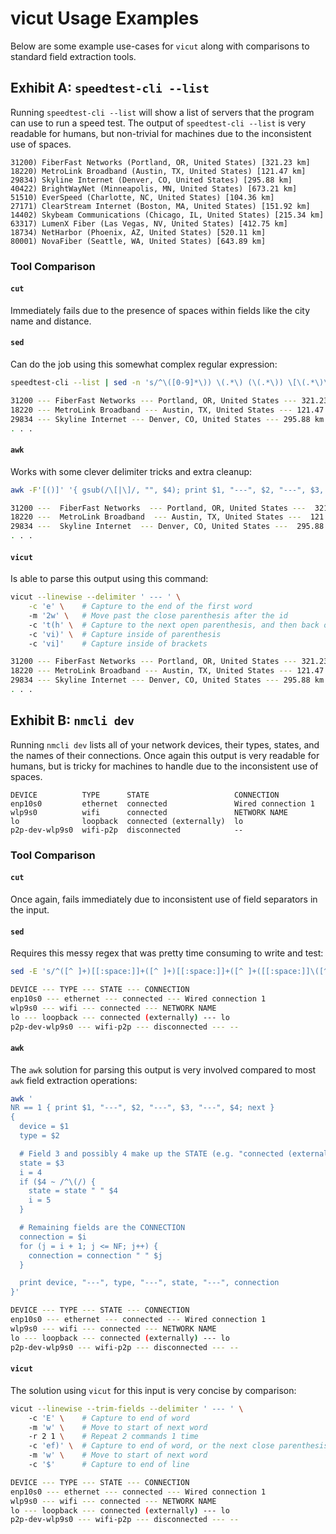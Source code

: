 # vicut Usage Examples

Below are some example use-cases for `vicut` along with comparisons to standard field extraction tools.

## Exhibit A: `speedtest-cli --list`

Running `speedtest-cli --list` will show a list of servers that the program can use to run a speed test. The output of `speedtest-cli --list` is very readable for humans, but non-trivial for machines due to the inconsistent use of spaces.
```
31200) FiberFast Networks (Portland, OR, United States) [321.23 km]
18220) MetroLink Broadband (Austin, TX, United States) [121.47 km]
29834) Skyline Internet (Denver, CO, United States) [295.88 km]
40422) BrightWayNet (Minneapolis, MN, United States) [673.21 km]
51510) EverSpeed (Charlotte, NC, United States) [104.36 km]
27171) ClearStream Internet (Boston, MA, United States) [151.92 km]
14402) Skybeam Communications (Chicago, IL, United States) [215.34 km]
63317) LumenX Fiber (Las Vegas, NV, United States) [412.75 km]
18734) NetHarbor (Phoenix, AZ, United States) [520.11 km]
80001) NovaFiber (Seattle, WA, United States) [643.89 km]
```

### Tool Comparison

#### `cut`
Immediately fails due to the presence of spaces within fields like the city name and distance. 

#### `sed`
Can do the job using this somewhat complex regular expression:
```bash
speedtest-cli --list | sed -n 's/^\([0-9]*\)) \(.*\) (\(.*\)) \[\(.*\)\]/\1 --- \2 --- \3 --- \4/p'

31200 --- FiberFast Networks --- Portland, OR, United States --- 321.23 km
18220 --- MetroLink Broadband --- Austin, TX, United States --- 121.47 km
29834 --- Skyline Internet --- Denver, CO, United States --- 295.88 km
. . .
```

#### `awk`
Works with some clever delimiter tricks and extra cleanup:
```bash
awk -F'[()]' '{ gsub(/\[|\]/, "", $4); print $1, "---", $2, "---", $3, "---", $4 }'

31200 ---  FiberFast Networks  --- Portland, OR, United States ---  321.23 km
18220 ---  MetroLink Broadband  --- Austin, TX, United States ---  121.47 km
29834 ---  Skyline Internet  --- Denver, CO, United States ---  295.88 km
. . .
```

#### `vicut`
Is able to parse this output using this command:
```bash
vicut --linewise --delimiter ' --- ' \
    -c 'e' \    # Capture to the end of the first word
    -m '2w' \   # Move past the close parenthesis after the id
    -c 't(h' \  # Capture to the next open parenthesis, and then back one
    -c 'vi)' \  # Capture inside of parenthesis
    -c 'vi]'    # Capture inside of brackets

31200 --- FiberFast Networks --- Portland, OR, United States --- 321.23 km
18220 --- MetroLink Broadband --- Austin, TX, United States --- 121.47 km
29834 --- Skyline Internet --- Denver, CO, United States --- 295.88 km
. . .
```

## Exhibit B: `nmcli dev`
Running `nmcli dev` lists all of your network devices, their types, states, and the names of their connections. Once again this output is very readable for humans, but is tricky for machines to handle due to the inconsistent use of spaces.

```
DEVICE          TYPE      STATE                   CONNECTION         
enp10s0         ethernet  connected               Wired connection 1 
wlp9s0          wifi      connected               NETWORK NAME
lo              loopback  connected (externally)  lo                 
p2p-dev-wlp9s0  wifi-p2p  disconnected            --
```

### Tool Comparison

#### `cut`
Once again, fails immediately due to inconsistent use of field separators in the input.

#### `sed`
Requires this messy regex that was pretty time consuming to write and test:
```bash
sed -E 's/^([^ ]+)[[:space:]]+([^ ]+)[[:space:]]+([^ ]+([[:space:]]\([^)]+\))?)[[:space:]]+(.*)$/\1 --- \2 --- \3 --- \5/'

DEVICE --- TYPE --- STATE --- CONNECTION         
enp10s0 --- ethernet --- connected --- Wired connection 1 
wlp9s0 --- wifi --- connected --- NETWORK NAME       
lo --- loopback --- connected (externally) --- lo                 
p2p-dev-wlp9s0 --- wifi-p2p --- disconnected --- --
```

#### `awk`
The `awk` solution for parsing this output is very involved compared to most `awk` field extraction operations:
```bash
awk '
NR == 1 { print $1, "---", $2, "---", $3, "---", $4; next }
{
  device = $1
  type = $2

  # Field 3 and possibly 4 make up the STATE (e.g. "connected (externally)")
  state = $3
  i = 4
  if ($4 ~ /^\(/) {
    state = state " " $4
    i = 5
  }

  # Remaining fields are the CONNECTION
  connection = $i
  for (j = i + 1; j <= NF; j++) {
    connection = connection " " $j
  }

  print device, "---", type, "---", state, "---", connection
}'

DEVICE --- TYPE --- STATE --- CONNECTION
enp10s0 --- ethernet --- connected --- Wired connection 1
wlp9s0 --- wifi --- connected --- NETWORK NAME
lo --- loopback --- connected (externally) --- lo
p2p-dev-wlp9s0 --- wifi-p2p --- disconnected --- --
```

#### `vicut`
The solution using `vicut` for this input is very concise by comparison:
```bash
vicut --linewise --trim-fields --delimiter ' --- ' \  
    -c 'E' \    # Capture to end of word
    -m 'w' \    # Move to start of next word
    -r 2 1 \    # Repeat 2 commands 1 time
    -c 'ef)' \  # Capture to end of word, or the next close parenthesis if one exists
    -m 'w' \    # Move to start of next word
    -c '$'      # Capture to end of line

DEVICE --- TYPE --- STATE --- CONNECTION
enp10s0 --- ethernet --- connected --- Wired connection 1
wlp9s0 --- wifi --- connected --- NETWORK NAME
lo --- loopback --- connected (externally) --- lo
p2p-dev-wlp9s0 --- wifi-p2p --- disconnected --- --
```
